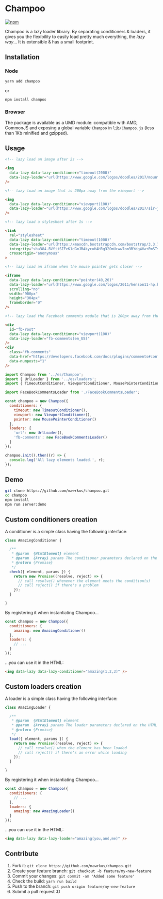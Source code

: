 # Champoo
[![npm](https://img.shields.io/npm/l/champoo.svg)](https://www.npmjs.org/package/champoo)

Champoo is a lazy loader library.
By separating conditioners & loaders, it gives you the flexibility to easily load pretty much everything, the *lazy way*... It is extensible & has a small footprint.

## Installation

### Node

```bash
yarn add champoo
```
or
```bash
npm install champoo
```

### Browser

The package is available as a UMD module: compatible with AMD, CommonJS and exposing a global variable `Champoo` in `lib/Champoo.js` (less than 1Kb minified and gzipped).

## Usage

```html
<!-- lazy load an image after 2s -->

<img
  data-lazy data-lazy-conditioner="timeout(2000)"
  data-lazy-loader="url(https://www.google.com/logos/doodles/2017/mountain-day-2017-5742983679836160-2x.jpg)"
/>

<!-- lazy load an image that is 200px away from the viewport -->

<img
  data-lazy data-lazy-conditioner="viewport(100)"
  data-lazy-loader="url(https://www.google.com/logos/doodles/2017/sir-john-cornforths-100th-birthday-4995374627422208.2-2x.jpg)"
/>

<!-- lazy load a stylesheet after 1s -->

<link
  rel="stylesheet"
  data-lazy data-lazy-conditioner="timeout(1000)"
  data-lazy-loader="url(https://maxcdn.bootstrapcdn.com/bootstrap/3.3.7/css/bootstrap.min.css, href)"
  integrity="sha384-BVYiiSIFeK1dGmJRAkycuHAHRg32OmUcww7on3RYdg4Va+PmSTsz/K68vbdEjh4u"
  crossorigin="anonymous"
>

<!-- lazy load an iframe when the mouse pointer gets closer -->

<iframe
  data-lazy data-lazy-conditioner="pointer(40,20)"
  data-lazy-loader="url(https://www.google.com/logos/2011/henson11-hp.html)"
  scrolling="no"
  width="900px"
  height="304px"
  frameborder="0"
/>

<!-- lazy load the Facebook comments module that is 200px away from the viewport -->

<div
  id="fb-root"
  data-lazy data-lazy-conditioner="viewport(100)"
  data-lazy-loader="fb-comments(en_US)"
/>
<div
  class="fb-comments"
  data-href="https://developers.facebook.com/docs/plugins/comments#configurator"
  data-numposts="1"
/>
```

```js
import Champoo from '../es/Champoo';
import { UrlLoader } from '../es/loaders';
import { TimeoutConditioner, ViewportConditioner, MousePointerConditioner } from '../es/conditioners';

import FaceBookCommentsLoader from './FaceBookCommentsLoader';

const champoo = new Champoo({
  conditioners: {
    timeout: new TimeoutConditioner(),
    viewport: new ViewportConditioner(),
    pointer: new MousePointerConditioner()
  },
  loaders: {
    'url': new UrlLoader(),
    'fb-comments': new FaceBookCommentsLoader()
  }
});

champoo.init().then((r) => {
  console.log('All lazy elements loaded.', r);
});
```

## Demo

```bash
git clone https://github.com/mawrkus/champoo.git
cd champoo
npm install
npm run server:demo
```

## Custom conditioners creation

A conditioner is a simple class having the following interface:

```js
class AmazingConditioner {

  /**
   * @param  {HtmlElement} element
   * @param  {Array} params The conditioner parameters declared on the HTML element
   * @return {Promise}
   */
  check({ element, params }) {
    return new Promise((resolve, reject) => {
      // call resolve() whenever the element meets the condition(s)
      // call reject() if there's a problem
    });
  }

}
```

By registering it when instantiating Champoo...

```js
const champoo = new Champoo({
  conditioners: {
    amazing: new AmazingConditioner()
  },
  loaders: {
    // ...
  }
});
```

...you can use it in the HTML:

```html
<img data-lazy data-lazy-conditioner="amazing(1,2,3)" />
```

## Custom loaders creation

A loader is a simple class having the following interface:

```js
class AmazingLoader {

  /**
   * @param  {HtmlElement} element
   * @param  {Array} params The loader parameters declared on the HTML element
   * @return {Promise}
   */
  load({ element, params }) {
    return new Promise((resolve, reject) => {
      // call resolve() when the element has been loaded
      // call reject() if there's an error while loading
    });
  }

}
```

By registering it when instantiating Champoo...

```js
const champoo = new Champoo({
  conditioners: {
    // ...
  },
  loaders: {
    amazing: new AmazingLoader()
  }
});
```

...you can use it in the HTML:

```html
<img data-lazy data-lazy-loader="amazing(you,and,me)" />
```

## Contribute

1. Fork it: `git clone https://github.com/mawrkus/champoo.git`
2. Create your feature branch: `git checkout -b feature/my-new-feature`
3. Commit your changes: `git commit -am 'Added some feature'`
4. Check the build: `yarn run build`
4. Push to the branch: `git push origin feature/my-new-feature`
5. Submit a pull request :D
